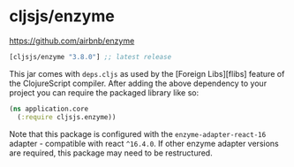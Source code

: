 # cljsjs/enzyme

https://github.com/airbnb/enzyme

[](dependency)
```clojure
[cljsjs/enzyme "3.8.0"] ;; latest release
```
[](/dependency)

This jar comes with `deps.cljs` as used by the [Foreign Libs][flibs] feature
of the ClojureScript compiler. After adding the above dependency to your project
you can require the packaged library like so:

```clojure
(ns application.core
  (:require cljsjs.enzyme))
```

Note that this package is configured with the `enzyme-adapter-react-16` adapter - compatible with react `^16.4.0`.
If other enzyme adapter versions are required, this package may need to be restructured.
